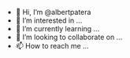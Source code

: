 - 👋 Hi, I’m @albertpatera
- 👀 I’m interested in ...
- 🌱 I’m currently learning ...
- 💞️ I’m looking to collaborate on ...
- 📫 How to reach me ...

<!---
albertpatera/albertpatera is a ✨ special ✨ repository because its `README.md` (this file) appears on your GitHub profile.
You can click the Preview link to take a look at your changes.
--->
